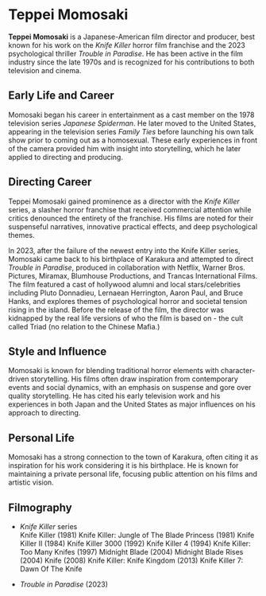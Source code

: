 # Teppei Momosaki

**Teppei Momosaki** is a Japanese-American film director and producer, best known for his work on the *Knife Killer* horror film franchise and the 2023 psychological thriller *Trouble in Paradise*. He has been active in the film industry since the late 1970s and is recognized for his contributions to both television and cinema.

## Early Life and Career

Momosaki began his career in entertainment as a cast member on the 1978 television series *Japanese Spiderman*. He later moved to the United States, appearing in the television series *Family Ties* before launching his own talk show prior to coming out as a homosexual. These early experiences in front of the camera provided him with insight into storytelling, which he later applied to directing and producing.

## Directing Career

Teppei Momosaki gained prominence as a director with the *Knife Killer* series, a slasher horror franchise that received commercial attention while critics denounced the entirety of the franchise. His films are noted for their suspenseful narratives, innovative practical effects, and deep psychological themes.

In 2023, after the failure of the newest entry into the Knife Killer series, Momosaki came back to his birthplace of Karakura and attempted to direct *Trouble in Paradise*, produced in collaboration with Netflix, Warner Bros. Pictures, Miramax, Blumhouse Productions, and Trancas International Films. The film featured a cast of hollywood alumni and local stars/celebrities including Pluto Donnadieu, Lernaean Herrington, Aaron Paul, and Bruce Hanks, and explores themes of psychological horror and societal tension rising in the island. Before the release of the film, the director was kidnapped by the real life versions of who the film is based on - the cult called Triad (no relation to the Chinese Mafia.)

## Style and Influence

Momosaki is known for blending traditional horror elements with character-driven storytelling. His films often draw inspiration from contemporary events and social dynamics, with an emphasis on suspense and gore over quality storytelling. He has cited his early television work and his experiences in both Japan and the United States as major influences on his approach to directing.

## Personal Life

Momosaki has a strong connection to the town of Karakura, often citing it as inspiration for his work considering it is his birthplace. He is known for maintaining a private personal life, focusing public attention on his films and artistic vision.

## Filmography

- *Knife Killer* series  
Knife Killer (1981)
Knife Killer: Jungle of The Blade Princess (1981)
Knife Killer II (1984)
Knife Killer 3000 (1992)
Knife Killer 4 (1994)
Knife Killer: Too Many Knifes (1997)
Midnight Blade (2004)
Midnight Blade Rises (2004)
Knife (2008)
Knife Killer: Knife Kingdom (2013)
Knife Killer 7: Dawn Of The Knife

- *Trouble in Paradise* (2023)
